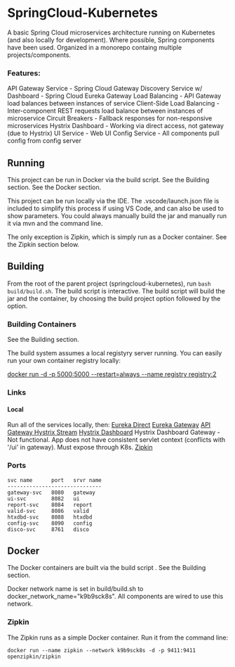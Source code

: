 # SpringCloud-Kubernetes

A basic Spring Cloud microservices architecture running on Kubernetes (and also locally for development). Where possible, Spring components have been used. Organized in a monorepo containg multiple projects/components.

### Features:

API Gateway Service - Spring Cloud Gateway
Discovery Service w/ Dashboard - Spring Cloud Eureka
Gateway Load Balancing - API Gateway load balances between instances of service
Client-Side Load Balancing - Inter-component REST requests load balance between instances of microservice
Circuit Breakers - Fallback responses for non-responsive microservices
Hystrix Dashboard - Working via direct access, not gateway (due to Hystrix)
UI Service - Web UI
Config Service - All components pull config from config server

## Running

This project can be run in Docker via the build script. See the Building section. See the Docker section.

This project can be run locally via the IDE. The .vscode/launch.json file is included to simplify this process if using VS Code, and can also be used to show parameters. You could always manually build the jar and manually run it via mvn and the command line.

The only exception is Zipkin, which is simply run as a Docker container. See the Zipkin section below.

## Building

From the root of the parent project (springcloud-kubernetes), run `bash build/build.sh`. The build script is interactive. The build script will build the jar and the container, by choosing the build project option followed by the option.

### Building Containers

See the Building section.

The build system assumes a local registyry server running. You can easily run your own container registry locally:

[docker run -d -p 5000:5000 --restart=always --name registry registry:2](https://docs.docker.com/registry/deploying/)

### Links
#### Local
Run all of the services locally, then:
[Eureka Direct](http://localhost:8761)
[Eureka Gateway](http://localhost:8080/disco)
[API Gateway Hystrix Stream](http://localhost:8080/actuator/hystrix.stream)
[Hystrix Dashboard](http://localhost:8088/hystrix/monitor?stream=http%3A%2F%2Flocalhost%3A8080%2Factuator%2Fhystrix.stream)
Hystrix Dashboard Gateway - Not functional. App does not have consistent servlet context (conflicts with '/ui' in gateway). Must expose through K8s.
[Zipkin](http://localhost:9411)

### Ports
    svc name      port   srvr name
    ------------------------------
    gateway-svc   8080   gateway
    ui-svc        8082   ui
    report-svc    8084   report
    valid-svc     8086   valid
    htxdbd-svc    8088   htxdbd
    config-svc    8090   config
    disco-svc     8761   disco

## Docker

The Docker containers are built via the build script . See the Building section.

Docker network name is set in build/build.sh to docker_network_name="k9b9sck8s". All components are wired to use this network.

### Zipkin

The Zipkin runs as a simple Docker container. Run it from the command line:

`docker run --name zipkin --network k9b9sck8s -d -p 9411:9411 openzipkin/zipkin`




